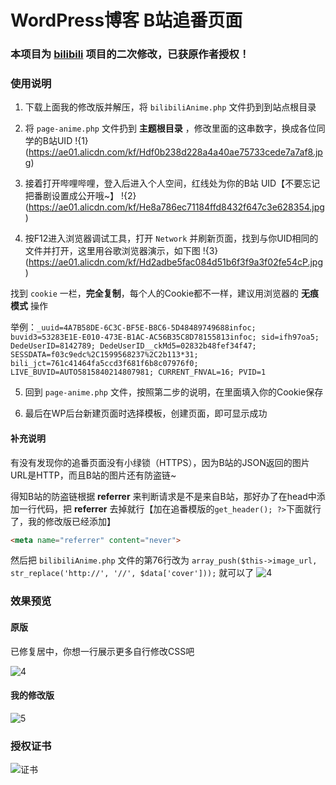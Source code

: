 # WordPress博客 B站追番页面

### 本项目为 [bilibili](https://github.com/TaylorLottner/bilibili) 项目的二次修改，已获原作者授权！

### 使用说明
1. 下载上面我的修改版并解压，将 `bilibiliAnime.php` 文件扔到到站点根目录

2. 将 `page-anime.php` 文件扔到 **主题根目录** ，修改里面的这串数字，换成各位同学的B站UID
!{1}(https://ae01.alicdn.com/kf/Hdf0b238d228a4a40ae75733cede7a7af8.jpg)

3. 接着打开哔哩哔哩，登入后进入个人空间，红线处为你的B站 UID【不要忘记把番剧设置成公开哦~】
!{2}(https://ae01.alicdn.com/kf/He8a786ec71184ffd8432f647c3e628354.jpg)

4. 按F12进入浏览器调试工具，打开 `Network` 并刷新页面，找到与你UID相同的文件并打开，这里用谷歌浏览器演示，如下图
!{3}(https://ae01.alicdn.com/kf/Hd2adbe5fac084d51b6f3f9a3f02fe54cP.jpg)

找到 `cookie` 一栏，**完全复制**，每个人的Cookie都不一样，建议用浏览器的 **无痕模式** 操作

举例：`_uuid=4A7B58DE-6C3C-BF5E-B8C6-5D48489749688infoc; buvid3=53283E1E-E010-473E-B1AC-AC56B35C8D78155813infoc; sid=ifh97oa5; DedeUserID=8142789; DedeUserID__ckMd5=02832b48fef34f47; SESSDATA=f03c9edc%2C1599568237%2C2b113*31; bili_jct=761c41464fa5ccd3f681f6b8c07976f0; LIVE_BUVID=AUTO5815840214807981; CURRENT_FNVAL=16; PVID=1`

5. 回到 `page-anime.php` 文件，按照第二步的说明，在里面填入你的Cookie保存

6. 最后在WP后台新建页面时选择模板，创建页面，即可显示成功

#### 补充说明
有没有发现你的追番页面没有小绿锁（HTTPS），因为B站的JSON返回的图片URL是HTTP，而且B站的图片还有防盗链~

得知B站的防盗链根据 **referrer** 来判断请求是不是来自B站，那好办了在head中添加一行代码，把 **referrer** 去掉就行【加在追番模版的`get_header(); ?>`下面就行了，我的修改版已经添加】

```html
<meta name="referrer" content="never">
```
然后把 `bilibiliAnime.php` 文件的第76行改为 `array_push($this->image_url, str_replace('http://', '//', $data['cover']));` 就可以了
![4](https://ae01.alicdn.com/kf/H9dfccaff67e446998351f95ea3c9e2f5J.jpg)

### 效果预览
#### 原版
已修复居中，你想一行展示更多自行修改CSS吧

![4](https://ae01.alicdn.com/kf/H6a94bdf90ddb40a9b417d3405e73393dg.jpg)

#### 我的修改版
![5](https://ae01.alicdn.com/kf/H8b85865e4ca0489cb0542c2358526f05i.jpg)

### 授权证书
![证书](https://ae01.alicdn.com/kf/Hea6f129fa173478991cea6b0e36a2b78b.png)
